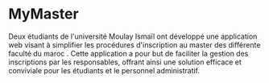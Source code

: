 <h1>MyMaster</h1>
Deux étudiants de l'université Moulay Ismaïl ont développé une application web visant à simplifier les procédures d'inscription au master des différente faculté du maroc . 
Cette application a pour but de faciliter la gestion des inscriptions par les responsables, 
offrant ainsi une solution efficace et conviviale pour les étudiants et le personnel administratif.
